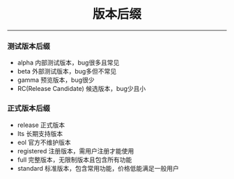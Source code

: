 <h1 style="text-align: center;">版本后缀</h1>

<hr>

### 测试版本后缀

- alpha 内部测试版本，bug很多且常见
- beta 外部测试版本，bug多但不常见
- gamma 预览版本，bug很少
- RC(Release Candidate) 候选版本，bug少且小

### 正式版本后缀

- release 正式版本
- lts 长期支持版本
- eol 官方不维护版本
- registered 注册版本，需用户注册才能使用
- full 完整版本，无限制版本且包含所有功能
- standard 标准版本，包含常用功能，价格低能满足一般用户
